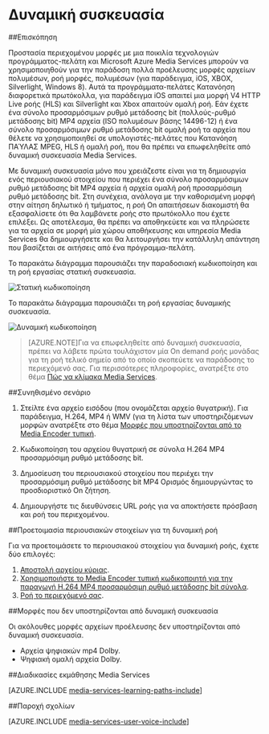<properties
    pageTitle="Επισκόπηση δυναμικής συσκευασία | Microsoft Azure"
    description="Το θέμα παρέχει και Επισκόπηση δυναμικής συσκευασίας."
    authors="Juliako"
    manager="erikre"
    editor=""
    services="media-services"
    documentationCenter=""/>

<tags
    ms.service="media-services"
    ms.workload="media"
    ms.tgt_pltfrm="na"
    ms.devlang="na"
    ms.topic="article"
    ms.date="10/24/2016" 
    ms.author="juliako"/>


# <a name="dynamic-packaging"></a>Δυναμική συσκευασία

##<a name="overview"></a>Επισκόπηση

Προστασία περιεχομένου μορφές με μια ποικιλία τεχνολογιών προγράμματος-πελάτη και Microsoft Azure Media Services μπορούν να χρησιμοποιηθούν για την παράδοση πολλά προέλευσης μορφές αρχείων πολυμέσων, ροή μορφές, πολυμέσων (για παράδειγμα, iOS, XBOX, Silverlight, Windows 8). Αυτά τα προγράμματα-πελάτες Κατανόηση διαφορετικά πρωτόκολλα, για παράδειγμα iOS απαιτεί μια μορφή V4 HTTP Live ροής (HLS) και Silverlight και Xbox απαιτούν ομαλή ροή. Εάν έχετε ένα σύνολο προσαρμόσιμων ρυθμό μετάδοσης bit (πολλούς-ρυθμό μετάδοσης bit) MP4 αρχεία (ISO πολυμέσων βάσης 14496-12) ή ένα σύνολο προσαρμόσιμων ρυθμό μετάδοσης bit ομαλή ροή τα αρχεία που θέλετε να χρησιμοποιηθεί σε υπολογιστές-πελάτες που Κατανόηση ΠΑΎΛΑΣ MPEG, HLS ή ομαλή ροή, που θα πρέπει να επωφεληθείτε από δυναμική συσκευασία Media Services.

Με δυναμική συσκευασία μόνο που χρειάζεστε είναι για τη δημιουργία ενός περιουσιακού στοιχείου που περιέχει ένα σύνολο προσαρμόσιμων ρυθμό μετάδοσης bit MP4 αρχεία ή αρχεία ομαλή ροή προσαρμόσιμη ρυθμό μετάδοσης bit. Στη συνέχεια, ανάλογα με την καθορισμένη μορφή στην αίτηση δηλωτικό ή τμήματος, η ροή On απαιτήσεων διακομιστή θα εξασφαλίσετε ότι θα λαμβάνετε ροής στο πρωτόκολλο που έχετε επιλέξει. Ως αποτέλεσμα, θα πρέπει να αποθηκεύετε και να πληρώσετε για τα αρχεία σε μορφή μία χώρου αποθήκευσης και υπηρεσία Media Services θα δημιουργήσετε και θα λειτουργήσει την κατάλληλη απάντηση που βασίζεται σε αιτήσεις από ένα πρόγραμμα-πελάτη.

Το παρακάτω διάγραμμα παρουσιάζει την παραδοσιακή κωδικοποίηση και τη ροή εργασίας στατική συσκευασία.

![Στατική κωδικοποίηση](./media/media-services-dynamic-packaging-overview/media-services-static-packaging.png)

Το παρακάτω διάγραμμα παρουσιάζει τη ροή εργασίας δυναμικής συσκευασία.

![Δυναμική κωδικοποίηση](./media/media-services-dynamic-packaging-overview/media-services-dynamic-packaging.png)


>[AZURE.NOTE]Για να επωφεληθείτε από δυναμική συσκευασία, πρέπει να λάβετε πρώτα τουλάχιστον μία On demand ροής μονάδας για τη ροή τελικό σημείο από το οποίο σκοπεύετε να παράδοσης το περιεχόμενό σας. Για περισσότερες πληροφορίες, ανατρέξτε στο θέμα [Πώς να κλίμακα Media Services](media-services-portal-manage-streaming-endpoints.md).

##<a name="common-scenario"></a>Συνηθισμένο σενάριο

1. Στείλτε ένα αρχείο εισόδου (που ονομάζεται αρχείο θυγατρική). Για παράδειγμα, H.264, MP4 ή WMV (για τη λίστα των υποστηριζόμενων μορφών ανατρέξτε στο θέμα [Μορφές που υποστηρίζονται από το Media Encoder τυπική](media-services-media-encoder-standard-formats.md).

1. Κωδικοποίηση του αρχείου θυγατρική σε σύνολα H.264 MP4 προσαρμόσιμη ρυθμό μετάδοσης bit.

1. Δημοσίευση του περιουσιακού στοιχείου που περιέχει την προσαρμόσιμη ρυθμό μετάδοσης bit MP4 Ορισμός δημιουργώντας το προσδιοριστικό On ζήτηση.

1. Δημιουργήστε τις διευθύνσεις URL ροής για να αποκτήσετε πρόσβαση και ροή του περιεχομένου.


##<a name="preparing-assets-for-dynamic-streaming"></a>Προετοιμασία περιουσιακών στοιχείων για τη δυναμική ροή

Για να προετοιμάσετε το περιουσιακού στοιχείου για δυναμική ροής, έχετε δύο επιλογές:

1. [Αποστολή αρχείου κύριας](media-services-dotnet-upload-files.md).
2. [Χρησιμοποιήστε το Media Encoder τυπική κωδικοποιητή για την παραγωγή H.264 MP4 προσαρμόσιμη ρυθμό μετάδοσης bit σύνολα](media-services-dotnet-encode-with-media-encoder-standard.md).
3. [Ροή το περιεχόμενό σας](media-services-deliver-content-overview.md).


##<a id="unsupported_formats"></a>Μορφές που δεν υποστηρίζονται από δυναμική συσκευασία

Οι ακόλουθες μορφές αρχείων προέλευσης δεν υποστηρίζονται από δυναμική συσκευασία.

- Αρχεία ψηφιακών mp4 Dolby.
- Ψηφιακή ομαλή αρχεία Dolby.

##<a name="media-services-learning-paths"></a>Διαδικασίες εκμάθησης Media Services

[AZURE.INCLUDE [media-services-learning-paths-include](../../includes/media-services-learning-paths-include.md)]

##<a name="provide-feedback"></a>Παροχή σχολίων

[AZURE.INCLUDE [media-services-user-voice-include](../../includes/media-services-user-voice-include.md)]
